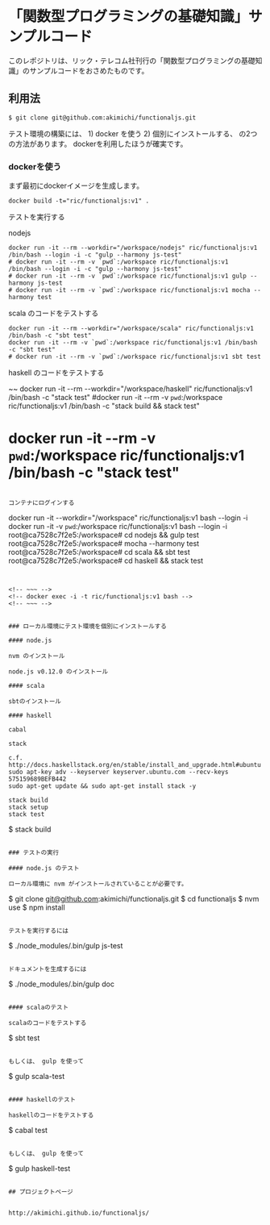 # 「関数型プログラミングの基礎知識」サンプルコード

このレポジトリは、リック・テレコム社刊行の「関数型プログラミングの基礎知識」のサンプルコードをおさめたものです。

## 利用法 

~~~
$ git clone git@github.com:akimichi/functionaljs.git
~~~

テスト環境の構築には、 1) docker を使う 2) 個別にインストールする、 の2つの方法があります。
dockerを利用したほうが確実です。


### dockerを使う

まず最初にdockerイメージを生成します。

~~~
docker build -t="ric/functionaljs:v1" .
~~~

テストを実行する

nodejs

~~~
docker run -it --rm --workdir="/workspace/nodejs" ric/functionaljs:v1 /bin/bash --login -i -c "gulp --harmony js-test"
# docker run -it --rm -v `pwd`:/workspace ric/functionaljs:v1 /bin/bash --login -i -c "gulp --harmony js-test"
# docker run -it --rm -v `pwd`:/workspace ric/functionaljs:v1 gulp --harmony js-test
# docker run -it --rm -v `pwd`:/workspace ric/functionaljs:v1 mocha --harmony test 
~~~

scala のコードをテストする

~~~
docker run -it --rm --workdir="/workspace/scala" ric/functionaljs:v1 /bin/bash -c "sbt test"
docker run -it --rm -v `pwd`:/workspace ric/functionaljs:v1 /bin/bash -c "sbt test"
# docker run -it --rm -v `pwd`:/workspace ric/functionaljs:v1 sbt test
~~~

haskell のコードをテストする

~~
docker run -it --rm  --workdir="/workspace/haskell" ric/functionaljs:v1 /bin/bash -c "stack test"
#docker run -it --rm -v `pwd`:/workspace ric/functionaljs:v1 /bin/bash -c "stack build && stack test"
# docker run -it --rm -v `pwd`:/workspace ric/functionaljs:v1 /bin/bash -c "stack test"
~~~

コンテナにログインする

~~~
docker run -it  --workdir="/workspace" ric/functionaljs:v1 bash --login -i
docker run -it  -v `pwd`:/workspace ric/functionaljs:v1 bash --login -i
root@ca7528c7f2e5:/workspace# cd nodejs && gulp test 
root@ca7528c7f2e5:/workspace# mocha --harmony test
root@ca7528c7f2e5:/workspace# cd scala && sbt test
root@ca7528c7f2e5:/workspace# cd haskell && stack test 
~~~


<!-- ~~~ -->
<!-- docker exec -i -t ric/functionaljs:v1 bash -->
<!-- ~~~ -->


### ローカル環境にテスト環境を個別にインストールする

#### node.js

nvm のインストール

node.js v0.12.0 のインストール

#### scala

sbtのインストール

#### haskell

cabal

stack

c.f. http://docs.haskellstack.org/en/stable/install_and_upgrade.html#ubuntu
sudo apt-key adv --keyserver keyserver.ubuntu.com --recv-keys 575159689BEFB442
sudo apt-get update && sudo apt-get install stack -y

stack build
stack setup
stack test

~~~
$ stack build
~~~

### テストの実行 

#### node.js のテスト

ローカル環境に nvm がインストールされていることが必要です。

~~~
$ git clone git@github.com:akimichi/functionaljs.git
$ cd functionaljs
$ nvm use
$ npm install
~~~

テストを実行するには

~~~
$ ./node_modules/.bin/gulp js-test
~~~

ドキュメントを生成するには

~~~
$ ./node_modules/.bin/gulp doc
~~~

#### scalaのテスト

scalaのコードをテストする

~~~
$ sbt test
~~~

もしくは、 gulp を使って

~~~
$ gulp scala-test
~~~

#### haskellのテスト

haskellのコードをテストする

~~~
$ cabal test
~~~

もしくは、 gulp を使って

~~~
$ gulp haskell-test
~~~

## プロジェクトページ


http://akimichi.github.io/functionaljs/

